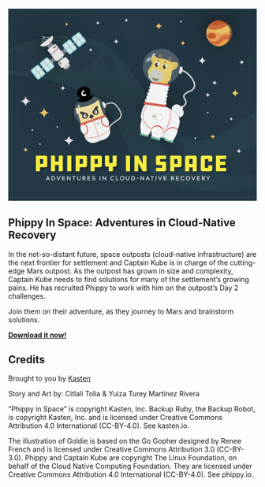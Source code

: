 [![Phippy In space Cover](https://github.com/kastenhq/Phippy-In-Space/raw/main/Phippy%20In%20Space%20-%20Cover.png)](https://github.com/kastenhq/phippy-in-space/blob/main/Phippy%20in%20Space%20-%20Adventures%20in%20Cloud-Native%20Recovery.pdf)

## Phippy In Space: Adventures in Cloud-Native Recovery

In the not-so-distant future, space outposts (cloud-native infrastructure) are the next frontier for settlement and Captain Kube is in charge of the cutting-edge Mars outpost. As the outpost has grown in size and complexity, Captain Kube needs to find solutions for many of the settlement’s growing pains. He has recruited Phippy to work with him on the outpost’s Day 2 challenges.
 
Join them on their adventure, as they journey to Mars and brainstorm solutions.

[**Download it now!**](https://github.com/kastenhq/phippy-in-space/blob/main/Phippy%20in%20Space%20-%20Adventures%20in%20Cloud-Native%20Recovery.pdf)

## Credits

Brought to you by [Kasten](https://www.kasten.io)

Story and Art by: Citlali Tolia & Yuiza Turey Martínez Rivera

“Phippy in Space” is copyright Kasten, Inc. Backup Ruby, the Backup Robot, is copyright Kasten, Inc. and is licensed under Creative Commons Attribution 4.0 International (CC-BY-4.0). See kasten.io.

The illustration of Goldie is based on the Go Gopher designed by Renee French and is licensed under Creative Commons Attribution 3.0 (CC-BY-3.0). Phippy and Captain Kube are copyright The Linux Foundation, on behalf of the Cloud Native Computing Foundation. They are licensed under Creative Commons Attribution 4.0 International (CC-BY-4.0). See phippy.io.
